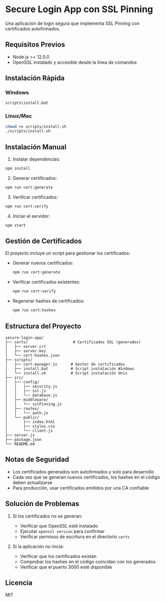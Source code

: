 # Secure Login App con SSL Pinning

Una aplicación de login segura que implementa SSL Pinning con certificados autofirmados.

## Requisitos Previos

- Node.js >= 12.0.0
- OpenSSL instalado y accesible desde la línea de comandos

## Instalación Rápida

### Windows
```bash
scripts\install.bat
```

### Linux/Mac
```bash
chmod +x scripts/install.sh
./scripts/install.sh
```

## Instalación Manual

1. Instalar dependencias:
```bash
npm install
```

2. Generar certificados:
```bash
npm run cert:generate
```

3. Verificar certificados:
```bash
npm run cert:verify
```

4. Iniciar el servidor:
```bash
npm start
```

## Gestión de Certificados

El proyecto incluye un script para gestionar los certificados:

- Generar nuevos certificados:
  ```bash
  npm run cert:generate
  ```

- Verificar certificados existentes:
  ```bash
  npm run cert:verify
  ```

- Regenerar hashes de certificados:
  ```bash
  npm run cert:hashes
  ```

## Estructura del Proyecto
```
secure-login-app/
├── certs/                    # Certificados SSL (generados)
│   ├── server.crt
│   ├── server.key
│   └── cert-hashes.json
├── scripts/
│   ├── cert-manager.js      # Gestor de certificados
│   ├── install.bat          # Script instalación Windows
│   └── install.sh           # Script instalación Unix
├── src/
│   ├── config/
│   │   ├── security.js
│   │   ├── ssl.js
│   │   └── database.js
│   ├── middleware/
│   │   └── sslPinning.js
│   ├── routes/
│   │   └── auth.js
│   └── public/
│       ├── index.html
│       ├── styles.css
│       └── client.js
├── server.js
├── package.json
└── README.md
```

## Notas de Seguridad

- Los certificados generados son autofirmados y solo para desarrollo
- Cada vez que se generan nuevos certificados, los hashes en el código deben actualizarse
- Para producción, usar certificados emitidos por una CA confiable

## Solución de Problemas

1. Si los certificados no se generan:
   - Verificar que OpenSSL esté instalado
   - Ejecutar `openssl version` para confirmar
   - Verificar permisos de escritura en el directorio `certs`

2. Si la aplicación no inicia:
   - Verificar que los certificados existan
   - Comprobar los hashes en el código coincidan con los generados
   - Verificar que el puerto 3000 esté disponible

## Licencia

MIT
